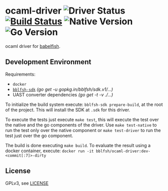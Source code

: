 # ocaml-driver  ![Driver Status](https://img.shields.io/badge/status-pre--alpha-d6ae86.svg) [![Build Status](https://travis-ci.org/bblfsh/ocaml-driver.svg?branch=master)](https://travis-ci.org/bblfsh/ocaml-driver) ![Native Version](https://img.shields.io/badge/ocaml%20version-4.04.1--r0-aa93ea.svg) ![Go Version](https://img.shields.io/badge/go%20version-1.8-63afbf.svg)

ocaml driver for [babelfish](https://github.com/bblfsh/bblfshd).


Development Environment
-----------------------

Requirements:
- `docker`
- [`bblfsh-sdk`](https://github.com/bblfsh/sdk) _(go get -u gopkg.in/bblfsh/sdk.v1/...)_
- UAST converter dependencies _(go get -t -v ./...)_

To initialize the build system execute: `bblfsh-sdk prepare-build`, at the root of the project. This will install the SDK at `.sdk` for this driver.

To execute the tests just execute `make test`, this will execute the test over the native and the go components of the driver. Use `make test-native` to run the test only over the native component or `make test-driver` to run the test just over the go component.

The build is done executing `make build`. To evaluate the result using a docker container, execute:
`docker run -it bblfsh/ocaml-driver:dev-<commit[:7]>-dirty`


License
-------

GPLv3, see [LICENSE](LICENSE)



